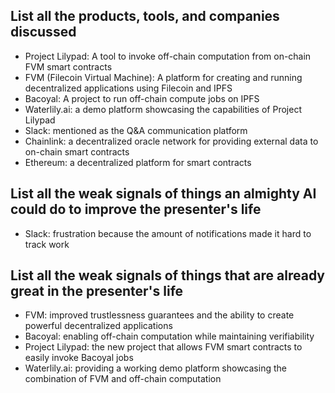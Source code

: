 ## List all the products, tools, and companies discussed

- Project Lilypad: A tool to invoke off-chain computation from on-chain FVM smart contracts
- FVM (Filecoin Virtual Machine): A platform for creating and running decentralized applications using Filecoin and IPFS
- Bacoyal: A project to run off-chain compute jobs on IPFS
- Waterlily.ai: a demo platform showcasing the capabilities of Project Lilypad
- Slack: mentioned as the Q&A communication platform
- Chainlink: a decentralized oracle network for providing external data to on-chain smart contracts
- Ethereum: a decentralized platform for smart contracts

## List all the weak signals of things an almighty AI could do to improve the presenter's life

- Slack: frustration because the amount of notifications made it hard to track work

## List all the weak signals of things that are already great in the presenter's life

- FVM: improved trustlessness guarantees and the ability to create powerful decentralized applications
- Bacoyal: enabling off-chain computation while maintaining verifiability
- Project Lilypad: the new project that allows FVM smart contracts to easily invoke Bacoyal jobs
- Waterlily.ai: providing a working demo platform showcasing the combination of FVM and off-chain computation